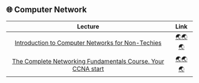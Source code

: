 
## 🌐 Computer Network

|Lecture|Link|
|:-----:|:--:|
|      [Introduction to Computer Networks for Non-Techies](https://www.udemy.com/course/introduction-to-computer-networks/)     |         [🌏🌏🌏](./Introduction%20to%20Computer%20Networks%20for%20Non-Techies/)         |
|      [The Complete Networking Fundamentals Course. Your CCNA start](https://www.udemy.com/course/complete-networking-fundamentals-course-ccna-start/)     |         [🌏🌏🌏](./The%20Complete%20Networking%20Fundamentals%20Course.%20Your%20CCNA%20start/)         |